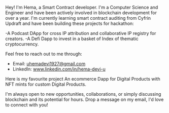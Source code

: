 Hey! I'm Hema, a Smart Contract developer. I'm a Computer Science and Engineer and have been actively involved in blockchain development for over a year.
I'm currently learning smart contract auditing from Cyfrin Updraft and have been building these projects for hackathon:

-A Podcast DApp for cross IP attribution and collaborative IP registry for creators.
-A Defi Dapp to invest in a basket of Index of thematic cryptocurrency.


Feel free to reach out to me through:
- Email: uhemadevi1927@gmail.com
- LinkedIn: www.linkedin.com/in/hema-devi-u

Here is my favourite project
An ecommerce Dapp for Digital Products with NFT mints for custom Digital Products.

I'm always open to new opportunities, collaborations, or simply discussing blockchain and its potential for hours. Drop a message on my email, I'd love to connect with you!
